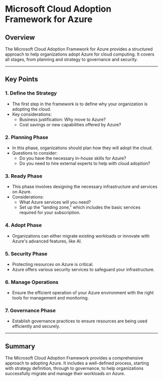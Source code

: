 # Microsoft Cloud Adoption Framework for Azure  

## Overview  
The Microsoft Cloud Adoption Framework for Azure provides a structured approach to help organizations adopt Azure for cloud computing. It covers all stages, from planning and strategy to governance and security.

---

## Key Points  

### 1. **Define the Strategy**  
   - The first step in the framework is to define why your organization is adopting the cloud.  
   - Key considerations:  
     - Business justification: Why move to Azure?  
     - Cost savings or new capabilities offered by Azure?  

### 2. **Planning Phase**  
   - In this phase, organizations should plan how they will adopt the cloud.  
   - Questions to consider:  
     - Do you have the necessary in-house skills for Azure?  
     - Do you need to hire external experts to help with cloud adoption?  

### 3. **Ready Phase**  
   - This phase involves designing the necessary infrastructure and services on Azure.  
   - Considerations:  
     - What Azure services will you need?  
     - Set up the "landing zone," which includes the basic services required for your subscription.  

### 4. **Adopt Phase**  
   - Organizations can either migrate existing workloads or innovate with Azure's advanced features, like AI.  

### 5. **Security Phase**  
   - Protecting resources on Azure is critical.  
   - Azure offers various security services to safeguard your infrastructure.  

### 6. **Manage Operations**  
   - Ensure the efficient operation of your Azure environment with the right tools for management and monitoring.  

### 7. **Governance Phase**  
   - Establish governance practices to ensure resources are being used efficiently and securely.  

---

## Summary  
The Microsoft Cloud Adoption Framework provides a comprehensive approach to adopting Azure. It includes a well-defined process, starting with strategy definition, through to governance, to help organizations successfully migrate and manage their workloads on Azure.  

